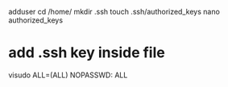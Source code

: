 adduser <username>
cd /home/<username>
mkdir .ssh
touch .ssh/authorized_keys
nano authorized_keys
# add .ssh key inside file

visudo
<username> ALL=(ALL) NOPASSWD: ALL
